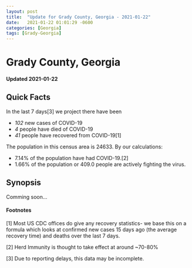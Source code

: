 ```yaml
---
layout: post
title:  "Update for Grady County, Georgia - 2021-01-22"
date:   2021-01-22 01:01:29 -0600
categories: [Georgia]
tags: [Grady-Georgia]
---
```


# Grady County, Georgia
#### Updated 2021-01-22

## Quick Facts

In the last 7 days[3] we project there have been
- *102* new cases of COVID-19
- *4* people have died of COVID-19
- *41* people have recovered from COVID-19[1]

The population in this census area is 24633. By our calculations:
- 7.14% of the population have had COVID-19.[2]
- 1.66% of the population or 409.0 people are actively fighting the virus.

## Synopsis

Comming soon...


#### Footnotes

[1] Most US CDC offices do give any recovery statistics- we base this on a formula which looks at confirmed new cases
15 days ago (the average recovery time) and deaths over the last 7 days.

[2] Herd Immunity is thought to take effect at around ~70-80%

[3] Due to reporting delays, this data may be incomplete.
 
    